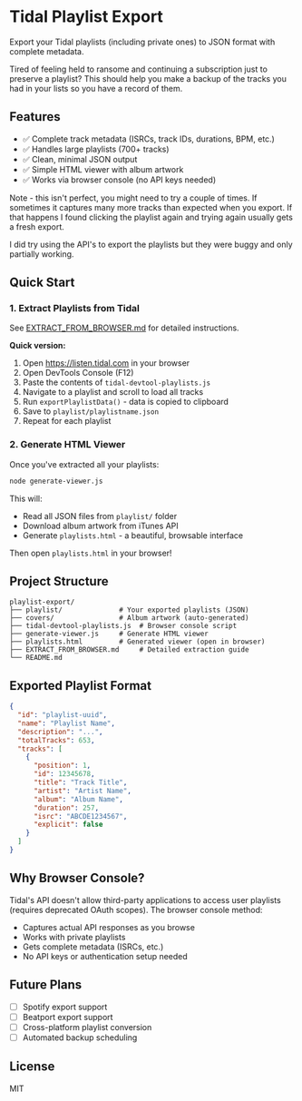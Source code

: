 # Tidal Playlist Export

Export your Tidal playlists (including private ones) to JSON format with complete metadata.

Tired of feeling held to ransome and continuing a subscription just to preserve
a playlist? This should help you make a backup of the tracks you had in your
lists so you have a record of them.

## Features

- ✅ Complete track metadata (ISRCs, track IDs, durations, BPM, etc.)
- ✅ Handles large playlists (700+ tracks)
- ✅ Clean, minimal JSON output
- ✅ Simple HTML viewer with album artwork
- ✅ Works via browser console (no API keys needed)

Note - this isn't perfect, you might need to try a couple of times. If
sometimes it captures many more tracks than expected when you export.
If that happens I found clicking the playlist again and trying again
usually gets a fresh export.

I did try using the API's to export the playlists but they were buggy and
only partially working.

## Quick Start

### 1. Extract Playlists from Tidal

See [EXTRACT_FROM_BROWSER.md](EXTRACT_FROM_BROWSER.md) for detailed instructions.

**Quick version:**
1. Open https://listen.tidal.com in your browser
2. Open DevTools Console (F12)
3. Paste the contents of `tidal-devtool-playlists.js`
4. Navigate to a playlist and scroll to load all tracks
5. Run `exportPlaylistData()` - data is copied to clipboard
6. Save to `playlist/playlistname.json`
7. Repeat for each playlist

### 2. Generate HTML Viewer

Once you've extracted all your playlists:

```bash
node generate-viewer.js
```

This will:
- Read all JSON files from `playlist/` folder
- Download album artwork from iTunes API
- Generate `playlists.html` - a beautiful, browsable interface

Then open `playlists.html` in your browser!

## Project Structure

```
playlist-export/
├── playlist/              # Your exported playlists (JSON)
├── covers/                # Album artwork (auto-generated)
├── tidal-devtool-playlists.js  # Browser console script
├── generate-viewer.js     # Generate HTML viewer
├── playlists.html         # Generated viewer (open in browser)
├── EXTRACT_FROM_BROWSER.md     # Detailed extraction guide
└── README.md
```

## Exported Playlist Format

```json
{
  "id": "playlist-uuid",
  "name": "Playlist Name",
  "description": "...",
  "totalTracks": 653,
  "tracks": [
    {
      "position": 1,
      "id": 12345678,
      "title": "Track Title",
      "artist": "Artist Name",
      "album": "Album Name",
      "duration": 257,
      "isrc": "ABCDE1234567",
      "explicit": false
    }
  ]
}
```

## Why Browser Console?

Tidal's API doesn't allow third-party applications to access user playlists (requires deprecated OAuth scopes). The browser console method:
- Captures actual API responses as you browse
- Works with private playlists
- Gets complete metadata (ISRCs, etc.)
- No API keys or authentication setup needed

## Future Plans

- [ ] Spotify export support
- [ ] Beatport export support
- [ ] Cross-platform playlist conversion
- [ ] Automated backup scheduling

## License

MIT
